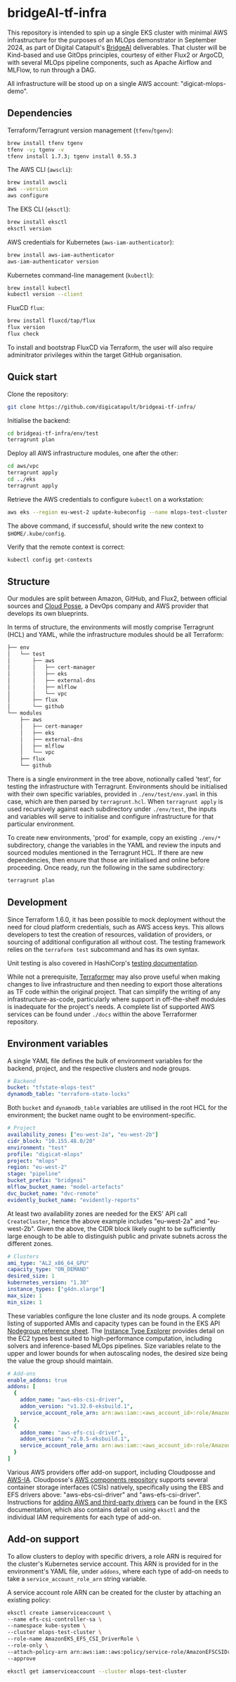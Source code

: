 # bridgeAI-tf-infra

This repository is intended to spin up a single EKS cluster with minimal AWS infrastructure for the purposes of an MLOps demonstrator in September 2024, as part of Digital Catapult's [BridgeAI][bridgeai] deliverables. That cluster will be Kind-based and use GitOps principles, courtesy of either Flux2 or ArgoCD, with several MLOps pipeline components, such as Apache Airflow and MLFlow, to run through a DAG.

All infrastructure will be stood up on a single AWS account: "digicat-mlops-demo".


## Dependencies

Terraform/Terragrunt version management (`tfenv`/`tgenv`):

```bash
brew install tfenv tgenv
tfenv -v; tgenv -v
tfenv install 1.7.3; tgenv install 0.55.3
```

The AWS CLI (`awscli`):

```bash
brew install awscli
aws --version
aws configure
```

The EKS CLI (`eksctl`):

```bash
brew install eksctl
eksctl version
```

AWS credentials for Kubernetes (`aws-iam-authenticator`):

```bash
brew install aws-iam-authenticator
aws-iam-authenticator version
```

Kubernetes command-line management (`kubectl`):

```bash
brew install kubectl
kubectl version --client
```

FluxCD `flux`:

```bash
brew install fluxcd/tap/flux
flux version
flux check
```

To install and bootstrap FluxCD via Terraform, the user will also require adminitrator privileges within the target GitHub organisation.


## Quick start

Clone the repository:

```bash
git clone https://github.com/digicatapult/bridgeai-tf-infra/
```

Initialise the backend:

```bash
cd bridgeai-tf-infra/env/test
terragrunt plan
```

Deploy all AWS infrastructure modules, one after the other:

```bash
cd aws/vpc
terragrunt apply
cd ../eks
terragrunt apply
```

Retrieve the AWS credentials to configure `kubectl` on a workstation:

```bash
aws eks --region eu-west-2 update-kubeconfig --name mlops-test-cluster
```

The above command, if successful, should write the new context to `$HOME/.kube/config`.

Verify that the remote context is correct:

```bash
kubectl config get-contexts
```


## Structure

Our modules are split between Amazon, GitHub, and Flux2, between official sources and [Cloud Posse][cloudposse], a DevOps company and AWS provider that develops its own blueprints.

In terms of structure, the environments will mostly comprise Terragrunt (HCL) and YAML, while the infrastructure modules should be all Terraform:

```bash
├── env
│   └── test
│       ├── aws
│       │   ├── cert-manager
│       │   ├── eks
│       │   ├── external-dns
│       │   ├── mlflow
│       │   └── vpc
│       ├── flux
│       └── github
└── modules
    ├── aws
    │   ├── cert-manager
    │   ├── eks
    │   ├── external-dns
    │   ├── mlflow
    │   └── vpc
    ├── flux
    └── github
```

There is a single environment in the tree above, notionally called 'test', for testing the infrastructure with Terragrunt. Environments should be initialised with their own specific variables, provided in `./env/test/env.yaml` in this case, which are then parsed by `terragrunt.hcl`. When `terragrunt apply` is used recursively against each subdirectory under `./env/test`, the inputs and variables will serve to initialise and configure infrastructure for that particular environment.

To create new environments, 'prod' for example, copy an existing `./env/*` subdirectory, change the variables in the YAML and review the inputs and sourced modules mentioned in the Terragrunt HCL. If there are new dependencies, then ensure that those are initialised and online before proceeding. Once ready, run the following in the same subdirectory:

```bash
terragrunt plan
```


## Development

Since Terraform 1.6.0, it has been possible to mock deployment without the need for cloud platform credentials, such as AWS access keys. This allows developers to test the creation of resources, validation of providers, or sourcing of additional configuration all without cost. The testing framework relies on the `terraform test` subcommand and has its own syntax.

Unit testing is also covered in HashiCorp's [testing documentation][tests].

While not a prerequisite, [Terraformer][terraformer] may also prove useful when making changes to live infrastructure and then needing to export those alterations as TF code within the original project. That can simplify the writing of any infrastructure-as-code, particularly where support in off-the-shelf modules is inadequate for the project's needs. A complete list of supported AWS services can be found under `./docs` within the above Terraformer repository.


## Environment variables

A single YAML file defines the bulk of environment variables for the backend, project, and the respective clusters and node groups.

```yaml
# Backend
bucket: "tfstate-mlops-test"
dynamodb_table: "terraform-state-locks"
```

Both `bucket` and `dynamodb_table` variables are utilised in the root HCL for the environment; the bucket name ought to be environment-specific.

```yaml
# Project
availability_zones: ["eu-west-2a", "eu-west-2b"]
cidr_block: "10.155.48.0/20"
environment: "test"
profile: "digicat-mlops"
project: "mlops"
region: "eu-west-2"
stage: "pipeline"
bucket_prefix: "bridgeai"
mlflow_bucket_name: "model-artefacts"
dvc_bucket_name: "dvc-remote"
evidently_bucket_name: "evidently-reports"
```

At least two availability zones are needed for the EKS' API call `CreateCluster`, hence the above example includes "eu-west-2a" and "eu-west-2b". Given the above, the CIDR block likely ought to be sufficiently large enough to be able to distinguish public and private subnets across the different zones.

```yaml
# Clusters
ami_type: "AL2_x86_64_GPU"
capacity_type: "ON_DEMAND"
desired_size: 1
kubernetes_version: "1.30"
instance_types: ["g4dn.xlarge"]
max_size: 1
min_size: 1
```

These variables configure the lone cluster and its node groups. A complete listing of supported AMIs and capacity types can be found in the EKS API [Nodegroup reference sheet][nodegroup]. The [Instance Type Explorer][explorer] provides detail on the EC2 types best suited to high-performance computation, including solvers and inference-based MLOps pipelines. Size variables relate to the upper and lower bounds for when autoscaling nodes, the desired size being the value the group should maintain.

```yaml
# Add-ons
enable_addons: true
addons: [
  {
    addon_name: "aws-ebs-csi-driver",
    addon_version: "v1.32.0-eksbuild.1",
    service_account_role_arn: arn:aws:iam::<aws_account_id>:role/AmazonEKS_EBS_CSI_DriverRole
  },
  {
    addon_name: "aws-efs-csi-driver",
    addon_version: "v2.0.5-eksbuild.1",
    service_account_role_arn: arn:aws:iam::<aws_account_id>:role/AmazonEKS_EFS_CSI_DriverRole
  }
]
```

Various AWS providers offer add-on support, including Cloudposse and [AWS-IA][aws-ia]. Cloudposse's [AWS components repository][cloudposse-repository] supports several container storage interfaces (CSIs) natively, specifically using the EBS and EFS drivers above: "aws-ebs-csi-driver" and "aws-efs-csi-driver". Instructions for [adding AWS and third-party drivers][addons] can be found in the EKS documentation, which also contains detail on using `eksctl` and the individual IAM requirements for each type of add-on.


## Add-on support

To allow clusters to deploy with specific drivers, a role ARN is required for the cluster's Kubernetes service account. This ARN is provided for in the environment's YAML file, under `addons`, where each type of add-on needs to take a `service_account_role_arn` string variable.

A service account role ARN can be created for the cluster by attaching an existing policy:

```bash
eksctl create iamserviceaccount \
--name efs-csi-controller-sa \
--namespace kube-system \
--cluster mlops-test-cluster \
--role-name AmazonEKS_EFS_CSI_DriverRole \
--role-only \
--attach-policy-arn arn:aws:iam::aws:policy/service-role/AmazonEFSCSIDriverPolicy \
--approve

eksctl get iamserviceaccount --cluster mlops-test-cluster
```


<!-- Links -->
[bridgeai]: https://iuk.ktn-uk.org/programme/bridgeai/
[cloudposse]: https://registry.terraform.io/namespaces/cloudposse
[cloudposse-repository]: https://github.com/cloudposse/terraform-aws-components
[tests]: https://developer.hashicorp.com/terraform/language/tests
[nodegroup]: https://docs.aws.amazon.com/eks/latest/APIReference/API_Nodegroup.html
[terraformer]: https://github.com//terraformer/blob/master/docs/aws.md
[explorer]: https://aws.amazon.com/ec2/instance-explorer/
[addons]: https://docs.aws.amazon.com/eks/latest/userguide/eks-add-ons.html
[aws-ia]: https://github.com/aws-ia

